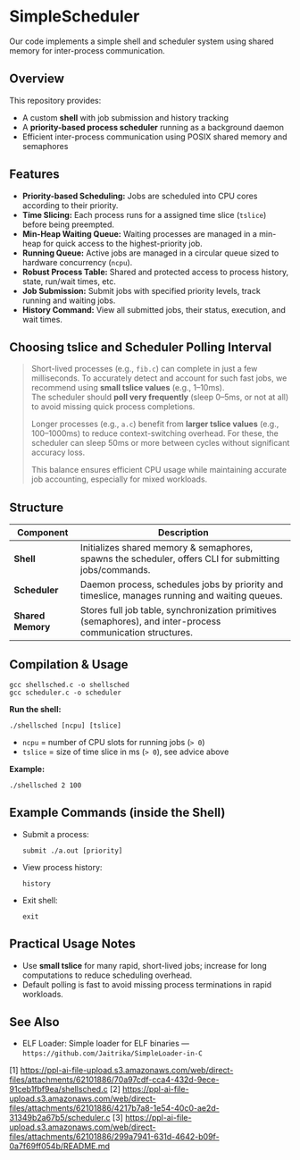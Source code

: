 # SimpleScheduler

Our code implements a simple shell and scheduler system using shared memory for inter-process communication.

## Overview

This repository provides:
- A custom **shell** with job submission and history tracking
- A **priority-based process scheduler** running as a background daemon
- Efficient inter-process communication using POSIX shared memory and semaphores

## Features

- **Priority-based Scheduling:** Jobs are scheduled into CPU cores according to their priority.
- **Time Slicing:** Each process runs for a assigned time slice (`tslice`) before being preempted.
- **Min-Heap Waiting Queue:** Waiting processes are managed in a min-heap for quick access to the highest-priority job.
- **Running Queue:** Active jobs are managed in a circular queue sized to hardware concurrency (`ncpu`).
- **Robust Process Table:** Shared and protected access to process history, state, run/wait times, etc.
- **Job Submission:** Submit jobs with specified priority levels, track running and waiting jobs.
- **History Command:** View all submitted jobs, their status, execution, and wait times.

## Choosing tslice and Scheduler Polling Interval

> Short-lived processes (e.g., `fib.c`) can complete in just a few milliseconds. To accurately detect and account for such fast jobs, we recommend using **small tslice values** (e.g., 1–10ms).  
> The scheduler should **poll very frequently** (sleep 0–5ms, or not at all) to avoid missing quick process completions.  
>  
> Longer processes (e.g., `a.c`) benefit from **larger tslice values** (e.g., 100–1000ms) to reduce context-switching overhead. For these, the scheduler can sleep 50ms or more between cycles without significant accuracy loss.  
>  
> This balance ensures efficient CPU usage while maintaining accurate job accounting, especially for mixed workloads.

## Structure

| Component           | Description                                                                                                                     |
|---------------------|---------------------------------------------------------------------------------------------------------------------------------|
| **Shell**           | Initializes shared memory & semaphores, spawns the scheduler, offers CLI for submitting jobs/commands.                         |
| **Scheduler**       | Daemon process, schedules jobs by priority and timeslice, manages running and waiting queues.                                  |
| **Shared Memory**   | Stores full job table, synchronization primitives (semaphores), and inter-process communication structures.                    |

## Compilation & Usage

```
gcc shellsched.c -o shellsched
gcc scheduler.c -o scheduler
```

**Run the shell:**
```
./shellsched [ncpu] [tslice]
```
- `ncpu` = number of CPU slots for running jobs (`> 0`)
- `tslice` = size of time slice in ms (`> 0`), see advice above

**Example:**
```
./shellsched 2 100
```

## Example Commands (inside the Shell)

- Submit a process:
  ```
  submit ./a.out [priority]
  ```
- View process history:
  ```
  history
  ```
- Exit shell:
  ```
  exit
  ```

## Practical Usage Notes

- Use **small tslice** for many rapid, short-lived jobs; increase for long computations to reduce scheduling overhead.
- Default polling is fast to avoid missing process terminations in rapid workloads.

## See Also

- ELF Loader: Simple loader for ELF binaries —  
  `https://github.com/Jaitrika/SimpleLoader-in-C`

[1] https://ppl-ai-file-upload.s3.amazonaws.com/web/direct-files/attachments/62101886/70a97cdf-cca4-432d-9ece-91ceb1fbf9ea/shellsched.c
[2] https://ppl-ai-file-upload.s3.amazonaws.com/web/direct-files/attachments/62101886/4217b7a8-1e54-40c0-ae2d-31349b2a67b5/scheduler.c
[3] https://ppl-ai-file-upload.s3.amazonaws.com/web/direct-files/attachments/62101886/299a7941-631d-4642-b09f-0a7f69ff054b/README.md
